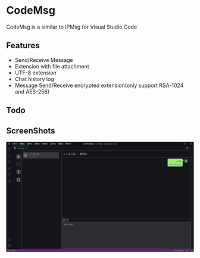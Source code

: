 # CodeMsg
CodeMsg is a similar to IPMsg for Visual Studio Code

## Features
* Send/Receive Message
* Extension with file attachment
* UTF-8 extension
* Chat history log
* Message Send/Receive encrypted extension(only support RSA-1024 and AES-256)
## Todo

## ScreenShots
<img src=https://raw.githubusercontent.com/huangxiandong/codemsg/main/images/1.png?>
